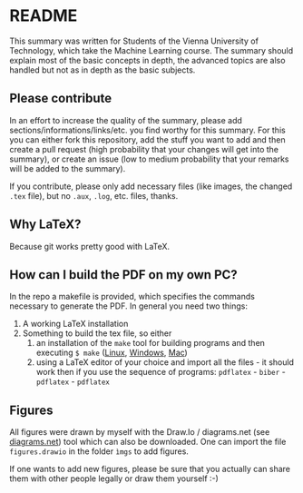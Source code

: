 # README

This summary was written for Students of the Vienna University of Technology, which take the Machine Learning course. 
The summary should explain most of the basic concepts in depth, the advanced topics are also handled but not as in depth as the basic subjects.

## Please contribute

In an effort to increase the quality of the summary, please add sections/informations/links/etc. you find worthy for this summary. 
For this you can either fork this repository, add the stuff you want to add and then create a pull request (high probability that your changes will get into the summary),
or create an issue (low to medium probability that your remarks will be added to the summary).

If you contribute, please only add necessary files (like images, the changed `.tex` file), but no `.aux`, `.log`, etc. files, thanks.

## Why LaTeX?

Because git works pretty good with LaTeX.

## How can I build the PDF on my own PC?

In the repo a makefile is provided, which specifies the commands necessary to generate the PDF. In general you need two things:

1. A working LaTeX installation
2. Something to build the tex file, so either
    1. an installation of the `make` tool for building programs and then executing `$ make` ([Linux](https://askubuntu.com/questions/161104/how-do-i-install-make), [Windows](https://stackoverflow.com/questions/32127524/how-to-install-and-use-make-in-windows), [Mac](https://stackoverflow.com/questions/10265742/how-to-install-make-and-gcc-on-a-mac))
    2. using a LaTeX editor of your choice and import all the files - it should work then if you use the sequence of programs: `pdflatex` - `biber` - `pdflatex` - `pdflatex`
    
## Figures

All figures were drawn by myself with the Draw.Io / diagrams.net (see [diagrams.net](https://app.diagrams.net/)) tool which can also be downloaded. One can import the file `figures.drawio` in the folder `ìmgs` to add figures.

If one wants to add new figures, please be sure that you actually can share them with other people legally or draw them yourself :-)
